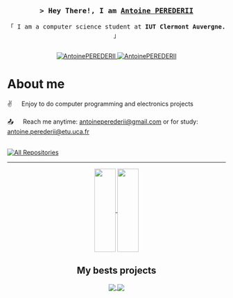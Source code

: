 <h3 align="center">
        <samp>&gt; Hey There!, I am
                <b><a target="_blank" href="#">Antoine PEREDERII</a></b>
        </samp>
</h3>


<p align="center"> 
  <samp>
    「 I am a computer science student at <b>IUT Clermont Auvergne.</b> 」
    <br>
    <br>
  </samp>
</p>

<p align="center">
 <a href="https://antoineperederii.github.io/MyPortfolio" target="blank">
  <img src="https://img.shields.io/badge/website portfolio-DC143C?style=for-the-badge&logo=medium&logoColor=white" alt="AntoinePEREDERII" />
 </a>
 <a href="https://linkedin.com/in/antoine-perederii-b54913292/" target="_blank">
  <img src="https://img.shields.io/badge/LinkedIn-0077B5?style=for-the-badge&logo=linkedin&logoColor=white" alt="AntoinePEREDERII"/>
 </a>
<br />

 # About me
 
<p>
  
 ✌️ &emsp; Enjoy to do computer programming and electronics projects <br/><br/>
 📤 &emsp; Reach me anytime: antoineperederii@gmail.com or for study: antoine.perederii@etu.uca.fr<br/><br/>
</p>


<p align="left">
  <a href="https://github.com/AntoinePEREDERII?tab=repositories" target="_blank"><img alt="All Repositories" title="All Repositories" src="https://img.shields.io/badge/-All%20Repos-2962FF?style=for-the-badge&logo=koding&logoColor=white"/></a>
</p>

---
<section align="center">
  <a href="https://github.com/anuraghazra/github-readme-stats">
    <img height=192px width=49,5% align="center" src="https://github-readme-stats.vercel.app/api?username=AntoinePEREDERII&show_icons=true&text_color=fff&bg_color=30,e96443,904e95&title_color=fff&icon_color=EEE170"/>
  </a>
  <a href="https://github.com/anuraghazra/convoychat">
    <img height=192px width=49,5% align="center" src="https://github-readme-stats.vercel.app/api/top-langs/?username=anuraghazra&layout=compact&bg_color=30,e96443,904e95&title_color=fff&text_color=fff" />
  </a>
</section>
<section align="center">
  <h2>My bests projects</h2>
  <a style="padding-top:5rem" href="https://github.com/AntoinePEREDERII/WIO_Game">
  <a href="https://github.com/AntoinePEREDERII/ArduinoCO2Project">
    <img align="center" src="https://github-readme-stats.vercel.app/api/pin/?username=AntoinePEREDERII&repo=ArduinoCO2Project&layout=compact&bg_color=30,e96443,904e95&title_color=fff&text_color=000" />
  </a>
  <a href="https://github.com/AntoinePEREDERII/Banquale">
    <img align="center" src="https://github-readme-stats.vercel.app/api/pin/?username=AntoinePEREDERII&repo=Banquale&layout=compact&bg_color=30,e96443,904e95&title_color=fff&text_color=000" />
  </a>
</section>
